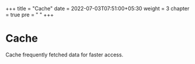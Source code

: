 +++
title = "Cache"
date =  2022-07-03T07:51:00+05:30
weight = 3
chapter = true
pre = "<i class='fas fa-database'></i> "
+++

# Cache
Cache frequently fetched data for faster access.